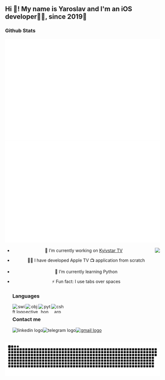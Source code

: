 <h2 align="left">Hi 👋! My name is Yaroslav and I'm an iOS developer👨‍💻, since 2019🚀</h2>

<h3 align="left">Github Stats</h2>
<div align="center">
<picture><source media="(prefers-color-scheme: auto)" srcset="https://raw.githubusercontent.com/lelonco/GitHub-Stats-Visualization/master/generated/auto/languages.svg"><img alt="Languages used by User Name" src="https://raw.githubusercontent.com/lelonco/GitHub-Stats-Visualization/master/generated/auto/languages.svg"></picture>
<picture><source media="(prefers-color-scheme: auto)" srcset="https://raw.githubusercontent.com/lelonco/GitHub-Stats-Visualization/master/generated/auto/overview.svg"><img alt="Languages used by User Name" src="https://raw.githubusercontent.com/lelonco/GitHub-Stats-Visualization/master/generated/auto/overview.svg"></picture>

</div>

<div align="center">
    <img align="right" src="https://spotify-github-profile.vercel.app/api/view?uid=31j5clbhzsrfpm2sibptlcjowpbe&cover_image=true&theme=default&show_offline=false&background_color=121212&interchange=false" />
    
- 🔭 I’m currently working on [Kyivstar TV](https://apps.apple.com/ua/app/kyivstar-tv/id1489731090?l=ru)
  
- 👨‍💻 I have developed Apple TV 📺 application from scratch

- 🌱 I’m currently learning Python  

- ⚡ Fun fact: I use tabs over spaces  
    
  <h3 align="left">Languages</h2>
  <img align="left" src="https://cdn.jsdelivr.net/gh/devicons/devicon/icons/swift/swift-original.svg" height="30" width="42" alt="swift logo"  />
  <img align="left" src="https://cdn.jsdelivr.net/gh/devicons/devicon/icons/objectivec/objectivec-plain.svg" height="30" width="42" alt="objectivec logo"  />
  <img align="left" src="https://cdn.jsdelivr.net/gh/devicons/devicon/icons/python/python-plain-wordmark.svg" height="30" width="42" alt="python logo"  />
  <img align="left" src="https://cdn.jsdelivr.net/gh/devicons/devicon/icons/csharp/csharp-original.svg" height="30" width="42" alt="csharp logo"  />
  <div align="left"> 
  </br>
    <h3 align="left">Contact me</h2>
  <a href="mailto:fast.yarik@gmail.com" target="_blank">
    <img src="https://img.shields.io/static/v1?message=Gmail&logo=gmail&label=&color=D14836&logoColor=white&labelColor=&style=for-the-badge" height="35" alt="gmail logo"  />
  </a>
  <a href="https://www.linkedin.com/in/yaroslav-arkushenko/" target="_blank">
    <img align="left" src="https://img.shields.io/static/v1?message=LinkedIn&logo=linkedin&label=&color=0077B5&logoColor=white&labelColor=&style=for-the-badge" height="35" alt="linkedin logo"  />
  </a>
  <a href="https://t.me/imroslav" target="_blank">
    <img align="left" src="https://img.shields.io/static/v1?message=Telegram&logo=telegram&label=&color=2CA5E0&logoColor=white&labelColor=&style=for-the-badge" height="35" alt="telegram logo"  />
  </a>
  </div>
</div>

<br clear="both">

<img src="https://raw.githubusercontent.com/lelonco/lelonco/output/snake.svg" alt="Snake animation" />
